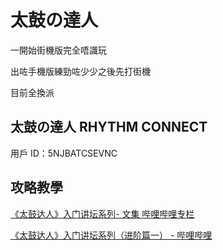 # 太鼓の達人

一開始街機版完全唔識玩

出咗手機版練勁咗少少之後先打街機

目前全換派

## 太鼓の達人 RHYTHM CONNECT

用戶 ID：5NJBATCSEVNC

## 攻略教學

[《太鼓达人》入门讲坛系列- 文集 哔哩哔哩专栏](https://www.bilibili.com/read/readlist/rl20443)

[《太鼓达人》入门讲坛系列（进阶篇一） - 哔哩哔哩](https://www.bilibili.com/read/cv2045455/)

